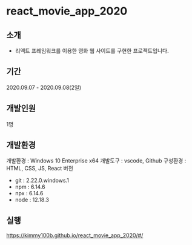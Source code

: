 # react_movie_app_2020

## 소개

- 리엑트 프레임워크를 이용한 영화 웹 사이트를 구현한 프로젝트입니다.

## 기간

2020.09.07 - 2020.09.08(2일)

## 개발인원

1명

## 개발환경

개발환경 : Windows 10 Enterprise x64
개발도구 : vscode, Github
구성환경 : HTML, CSS, JS, React
버전

- git : 2.22.0.windows.1
- npm : 6.14.6
- npx : 6.14.6
- node : 12.18.3

## 실행

<https://kimmy100b.github.io/react_movie_app_2020/#/>
